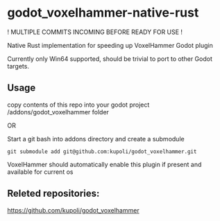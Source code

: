 # godot_voxelhammer-native-rust
! MULTIPLE COMMITS INCOMING BEFORE READY FOR USE !

Native Rust implementation for speeding up VoxelHammer Godot plugin

Currently only Win64 supported, should be trivial to port to other Godot targets.

## Usage
copy contents of this repo into your godot project /addons/godot_voxelhammer folder

OR

Start a git bash into addons directory and create a submodule
```
git submodule add git@github.com:kupoli/godot_voxelhammer.git
```

VoxelHammer should automatically enable this plugin if present and available for current os

## Releted repositories:

https://github.com/kupoli/godot_voxelhammer
